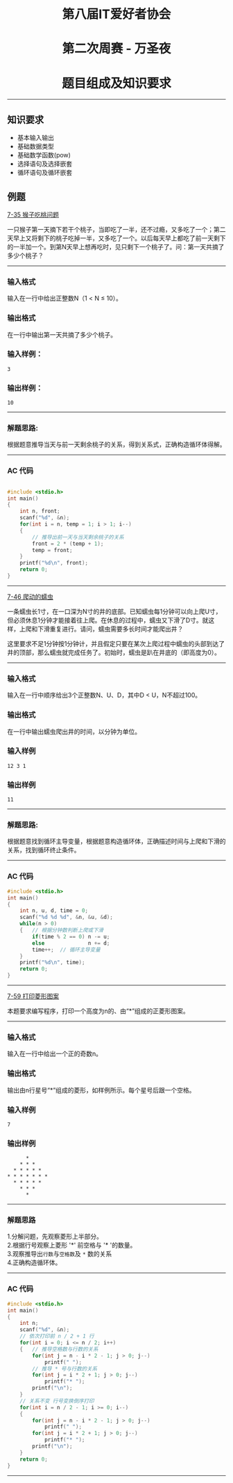 # <center>第八届IT爱好者协会</center>
# <center>第二次周赛 - 万圣夜</center>
# <center> 题目组成及知识要求 </center>

---

## 知识要求

- 基本输入输出
- 基础数据类型
- 基础数学函数(pow)
- 选择语句及选择嵌套
- 循环语句及循环嵌套

## 例题

[7-35 猴子吃桃问题][7-35]

一只猴子第一天摘下若干个桃子，当即吃了一半，还不过瘾，又多吃了一个；第二天早上又将剩下的桃子吃掉一半，又多吃了一个。以后每天早上都吃了前一天剩下的一半加一个。到第N天早上想再吃时，见只剩下一个桃子了。问：第一天共摘了多少个桃子？

---

### 输入格式

输入在一行中给出正整数N（1 < N ≤ 10）。

### 输出格式

在一行中输出第一天共摘了多少个桃子。

### 输入样例：

`3`

### 输出样例：

`10`

---

### 解题思路:

根据题意推导当天与前一天剩余桃子的关系，得到关系式，正确构造循环体得解。

---

### AC 代码

``` C

#include <stdio.h>
int main()
{
    int n, front;
    scanf("%d", &n);
    for(int i = n, temp = 1; i > 1; i--)
    {
        // 推导出前一天与当天剩余桃子的关系
        front = 2 * (temp + 1);
        temp = front;
    }
    printf("%d\n", front);
    return 0;
}

```

---

[7-46 爬动的蠕虫][7-46]

一条蠕虫长1寸，在一口深为N寸的井的底部。已知蠕虫每1分钟可以向上爬U寸，但必须休息1分钟才能接着往上爬。在休息的过程中，蠕虫又下滑了D寸。就这样，上爬和下滑重复进行。请问，蠕虫需要多长时间才能爬出井？

这里要求不足1分钟按1分钟计，并且假定只要在某次上爬过程中蠕虫的头部到达了井的顶部，那么蠕虫就完成任务了。初始时，蠕虫是趴在井底的（即高度为0）。

---

### 输入格式

输入在一行中顺序给出3个正整数N、U、D，其中D < U，N不超过100。

### 输出格式

在一行中输出蠕虫爬出井的时间，以分钟为单位。

### 输入样例

`12 3 1`

### 输出样例

`11`

---

### 解题思路:

根据题意找到循环主导变量，根据题意构造循环体，正确描述时间与上爬和下滑的关系，找到循环终止条件。

---

### AC 代码

``` C
#include <stdio.h>
int main()
{    
    int n, u, d, time = 0;
    scanf("%d %d %d", &n, &u, &d);
    while(n > 0)
    {   // 根据分钟数判断上爬或下滑
        if(time % 2 == 0) n -= u;
        else              n += d;
        time++;  // 循环主导变量
    }
    printf("%d\n", time);
    return 0;
}
```

---

[7-59 打印菱形图案 ][7-59]

本题要求编写程序，打印一个高度为n的、由“*”组成的正菱形图案。

---

### 输入格式

输入在一行中给出一个正的奇数n。 

### 输出格式

输出由n行星号“*”组成的菱形，如样例所示。每个星号后跟一个空格。

### 输入样例

`7`

### 输出样例

```
      * 
    * * * 
  * * * * * 
* * * * * * * 
  * * * * * 
    * * * 
      * 
```

---

### 解题思路

1.分解问题，先观察菱形上半部分。  
2.根据行号观察上菱形 '\*' 前空格与 '\* '的数量。  
3.观察推导出`行数`与`空格数`及 `*` 数的关系  
4.正确构造循环体。 

---

### AC 代码

``` C
#include <stdio.h>
int main()
{
    int n;
    scanf("%d", &n);
    // 依次打印前 n / 2 + 1 行
    for(int i = 0; i <= n / 2; i++)
    {   // 推导空格数与行数的关系
        for(int j = n - i * 2 - 1; j > 0; j--)
            printf(" ");
        // 推导 * 号与行数的关系
        for(int j = i * 2 + 1; j > 0; j--)
            printf("* ");
        printf("\n");
    }
    // 关系不变 行号变换倒序打印
    for(int i = n / 2 - 1; i >= 0; i--)
    {
        for(int j = n - i * 2 - 1; j > 0; j--)
            printf(" ");
        for(int j = i * 2 + 1; j > 0; j--)
            printf("* ");
        printf("\n");
    }
    return 0;
}
```


---



[7-35]: https://pintia.cn/problem-sets/1302792923091914752/problems/1302792988309147682

[7-46]:https://pintia.cn/problem-sets/1302792923091914752/problems/1302792988309147693

[7-59]:https://pintia.cn/problem-sets/1302792923091914752/problems/1302792988309147706